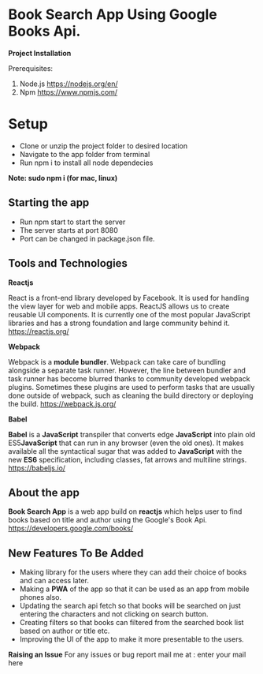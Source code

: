 # Book Search App Using Google Books Api.

**Project Installation**

  Prerequisites:
 1. Node.js  https://nodejs.org/en/
 2. Npm https://www.npmjs.com/

# Setup

 - Clone or unzip the project folder to desired location
 - Navigate to the app folder from terminal
 - Run npm i to install all node dependecies
 
 **Note: sudo npm i (for mac, linux)**

## Starting the app

 - Run npm start to start the server
 - The server starts at port 8080
 - Port can be changed in package.json file.


## Tools and Technologies

**Reactjs**

React is a front-end library developed by Facebook. It is used for handling the view layer for web and mobile apps. ReactJS allows us to create reusable UI components. It is currently one of the most popular JavaScript libraries and has a strong foundation and large community behind it.
https://reactjs.org/

**Webpack**

Webpack is a **module bundler**. Webpack can take care of bundling alongside a separate task runner. However, the line between bundler and task runner has become blurred thanks to community developed webpack plugins. Sometimes these plugins are used to perform tasks that are usually done outside of webpack, such as cleaning the build directory or deploying the build.
https://webpack.js.org/

**Babel**

**Babel** is a **JavaScript** transpiler that converts edge **JavaScript** into plain old ES5**JavaScript** that can run in any browser (even the old ones). It makes available all the syntactical sugar that was added to **JavaScript** with the new **ES6** specification, including classes, fat arrows and multiline strings.
https://babeljs.io/

## About the app

**Book Search App** is a web app build on **reactjs**  which helps user to find books based on title and author using the Google's Book Api. https://developers.google.com/books/

## New Features To Be Added

 - Making library for the users where they can add their choice of books and can access later.
 - Making a **PWA** of the app so that it can be used as an app from mobile phones also.
 - Updating the search api fetch so that books will be searched on just entering the characters and not clicking on search button.
 - Creating filters so that books can filtered from the searched book list based on author or title etc.
 - Improving the UI of the app to make it more presentable to the users.

**Raising an Issue**
For any issues or bug report mail me at : enter your mail here



